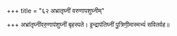 +++
title = "६२ अभ्रातृघ्नीं वरुणापशुघ्नीम्"

+++
अभ्रा॑तृघ्नींवरु॒णाप॑शुघ्नीं बृहस्पते। इ॒न्द्राप॑तिघ्नीं पु॒त्रिणी॒मास्मभ्यं॑ सवितर्वह॥